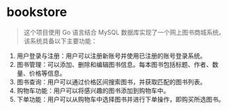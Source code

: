# bookstore
> 这个项目使用 Go 语言结合 MySQL 数据库实现了一个网上图书商城系统。该系统具备以下主要功能：
1. 用户登录与注册：用户可以注册新账号并使用已注册的账号登录系统。
2. 图书管理：可以添加、删除和编辑图书信息。每本图书包括标题、作者、数量、价格等信息。
3. 图书查询：用户可以通过价格区间搜索图书，并获取匹配的图书列表。
4. 购物车功能：用户可以将感兴趣的图书添加到购物车中。
5. 下单功能：用户可以从购物车中选择图书并进行下单操作，即购买所选图书。



